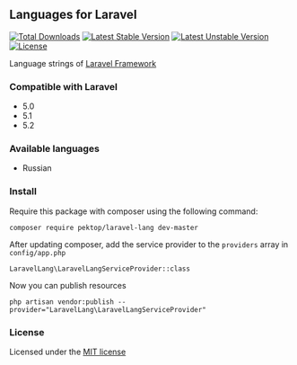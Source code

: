 ## Languages for Laravel

[![Total Downloads](https://poser.pugx.org/pektop/laravel-lang/d/total.svg)](https://packagist.org/packages/pektop/laravel-lang)
[![Latest Stable Version](https://poser.pugx.org/pektop/laravel-lang/v/stable.svg)](https://packagist.org/packages/pektop/laravel-lang)
[![Latest Unstable Version](https://poser.pugx.org/pektop/laravel-lang/v/unstable.svg)](https://packagist.org/packages/pektop/laravel-lang)
[![License](https://poser.pugx.org/pektop/laravel-lang/license.svg)](https://packagist.org/packages/pektop/laravel-lang)

Language strings of [Laravel Framework](https://github.com/laravel/laravel/tree/master/resources/lang/en)

### Compatible with Laravel

* 5.0
* 5.1
* 5.2

### Available languages

* Russian

### Install

Require this package with composer using the following command:

```
composer require pektop/laravel-lang dev-master
```

After updating composer, add the service provider to the `providers` array in `config/app.php`

```
LaravelLang\LaravelLangServiceProvider::class
```

Now you can publish resources

```
php artisan vendor:publish --provider="LaravelLang\LaravelLangServiceProvider"
```

### License

Licensed under the [MIT license](http://opensource.org/licenses/MIT)
